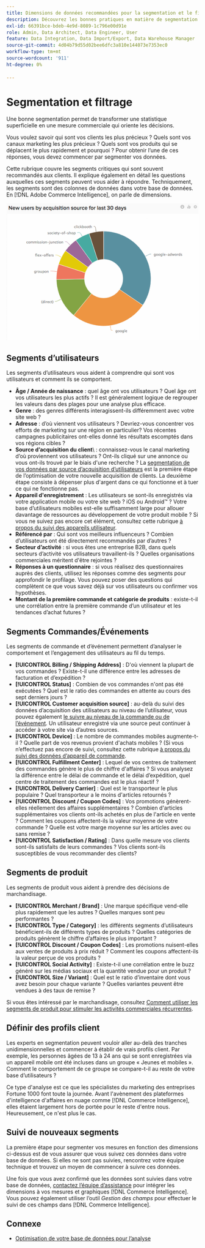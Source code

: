 ```yaml
---
title: Dimensions de données recommandées pour la segmentation et le filtrage
description: Découvrez les bonnes pratiques en matière de segmentation et de filtrage.
exl-id: 66391bce-bdeb-4e9d-8089-1c796e00d91e
role: Admin, Data Architect, Data Engineer, User
feature: Data Integration, Data Import/Export, Data Warehouse Manager
source-git-commit: 4d04b79d55d02bee6dfc3a810e144073e7353ec0
workflow-type: tm+mt
source-wordcount: '911'
ht-degree: 0%

---
```


# Segmentation et filtrage

Une bonne segmentation permet de transformer une statistique superficielle en une mesure commerciale qui oriente les décisions.

Vous voulez savoir qui sont vos clients les plus précieux ? Quels sont vos canaux marketing les plus précieux ? Quels sont vos produits qui se déplacent le plus rapidement et pourquoi ? Pour obtenir l’une de ces réponses, vous devez commencer par segmenter vos données.

Cette rubrique couvre les segments critiques qui sont souvent recommandés aux clients. Il explique également en détail les questions auxquelles ces segments peuvent vous aider à répondre. Techniquement, les segments sont des colonnes de données dans votre base de données. En [!DNL Adobe Commerce Intelligence], on parle de dimensions.

![Tableau de bord présentant les segments et filtres critiques des clients](../../mbi/assets/mbi-critical-segments.png)


## Segments d’utilisateurs

Les segments d’utilisateurs vous aident à comprendre qui sont vos utilisateurs et comment ils se comportent.

* **Âge / Année de naissance** : quel âge ont vos utilisateurs ? Quel âge ont vos utilisateurs les plus actifs ? Il est généralement logique de regrouper les valeurs dans des plages pour une analyse plus efficace.
* **Genre** : des genres différents interagissent-ils différemment avec votre site web ?
* **Adresse** : d’où viennent vos utilisateurs ? Devriez-vous concentrer vos efforts de marketing sur une région en particulier? Vos récentes campagnes publicitaires ont-elles donné les résultats escomptés dans vos régions cibles ?
* **Source d’acquisition du client**\ : connaissez-vous le canal marketing d’où proviennent vos utilisateurs ? Ont-ils cliqué sur une annonce ou vous ont-ils trouvé par le biais d&#39;une recherche ? La [segmentation de vos données par source d’acquisition d’utilisateurs](../data-analyst/analysis/google-track-user-acq.md) est la première étape de l’optimisation de votre nouvelle acquisition de clients. La deuxième étape consiste à dépenser plus d&#39;argent dans ce qui fonctionne et à tuer ce qui ne fonctionne pas.
* **Appareil d&#39;enregistrement** : Les utilisateurs se sont-ils enregistrés via votre application mobile ou votre site web ? iOS ou Android™ ? Votre base d’utilisateurs mobiles est-elle suffisamment large pour allouer davantage de ressources au développement de votre produit mobile ? Si vous ne suivez pas encore cet élément, consultez cette rubrique [à propos du suivi des appareils utilisateur](../data-analyst/analysis/track-usr-dev-browser.md).
* **Référencé par** : Qui sont vos meilleurs influenceurs ? Combien d’utilisateurs ont été directement recommandés par d’autres ?
* **Secteur d’activité** : si vous êtes une entreprise B2B, dans quels secteurs d’activité vos utilisateurs travaillent-ils ? Quelles organisations commerciales méritent d&#39;être rejointes ?
* **Réponses à un questionnaire** : si vous réalisez des questionnaires auprès des clients, utilisez les réponses comme des segments pour approfondir le profilage. Vous pouvez poser des questions qui complètent ce que vous savez déjà sur vos utilisateurs ou confirmer vos hypothèses.
* **Montant de la première commande et catégorie de produits** : existe-t-il une corrélation entre la première commande d’un utilisateur et les tendances d’achat futures ?

## Segments Commandes/Événements

Les segments de commande et d’événement permettent d’analyser le comportement et l’engagement des utilisateurs au fil du temps.

* **[!UICONTROL Billing / Shipping Address]** : D&#39;où viennent la plupart de vos commandes ? Existe-t-il une différence entre les adresses de facturation et d’expédition ?
* **[!UICONTROL Status]** : Combien de vos commandes n&#39;ont pas été exécutées ? Quel est le ratio des commandes en attente au cours des sept derniers jours ?
* **[!UICONTROL Customer acquisition source]** : au-delà du suivi des données d’acquisition des utilisateurs au niveau de l’utilisateur, vous pouvez également [le suivre au niveau de la commande ou de l’événement](../data-analyst/analysis/google-track-user-acq.md). Un utilisateur enregistré via une source peut continuer à accéder à votre site via d’autres sources.
* **[!UICONTROL Device]** : Le nombre de commandes mobiles augmente-t-il ? Quelle part de vos revenus provient d&#39;achats mobiles ? (Si vous n’effectuez pas encore de suivi, consultez cette rubrique [à propos du suivi des données d’appareil de commande](../data-analyst/analysis/track-usr-dev-browser.md).
* **[!UICONTROL Fulfillment Center]** : Lequel de vos centres de traitement des commandes génère le plus de chiffre d&#39;affaires ? Si vous analysez la différence entre le délai de commande et le délai d’expédition, quel centre de traitement des commandes est le plus réactif ?
* **[!UICONTROL Delivery Carrier]** : Quel est le transporteur le plus populaire ? Quel transporteur a le moins d&#39;articles retournés ?
* **[!UICONTROL Discount / Coupon Codes]** : Vos promotions génèrent-elles réellement des affaires supplémentaires ? Combien d&#39;articles supplémentaires vos clients ont-ils achetés en plus de l&#39;article en vente ? Comment les coupons affectent-ils la valeur moyenne de votre commande ? Quelle est votre marge moyenne sur les articles avec ou sans remise ?
* **[!UICONTROL Satisfaction / Rating]** : Dans quelle mesure vos clients sont-ils satisfaits de leurs commandes ? Vos clients sont-ils susceptibles de vous recommander des clients?

## Segments de produit

Les segments de produit vous aident à prendre des décisions de marchandisage.

* **[!UICONTROL Merchant / Brand]** : Une marque spécifique vend-elle plus rapidement que les autres ? Quelles marques sont peu performantes ?
* **[!UICONTROL Type / Category]** : les différents segments d’utilisateurs bénéficient-ils de différents types de produits ? Quelles catégories de produits génèrent le chiffre d’affaires le plus important ?
* **[!UICONTROL Discount / Coupon Codes]** : Les promotions nuisent-elles aux ventes de produits à prix réduit ? Comment les coupons affectent-ils la valeur perçue de vos produits ?
* **[!UICONTROL Social Activity]** : Existe-t-il une corrélation entre le buzz généré sur les médias sociaux et la quantité vendue pour un produit ?
* **[!UICONTROL Size / Variant]** : Quel est le ratio d’inventaire dont vous avez besoin pour chaque variante ? Quelles variantes peuvent être vendues à des taux de remise ?

Si vous êtes intéressé par le marchandisage, consultez [Comment utiliser les segments de produit pour stimuler les activités commerciales récurrentes](../data-analyst/analysis/most-value-source-channel.md).

## Définir des profils client

Les experts en segmentation peuvent vouloir aller au-delà des tranches unidimensionnelles et commencer à établir de vrais profils client. Par exemple, les personnes âgées de 13 à 24 ans qui se sont enregistrées via un appareil mobile ont été incluses dans un groupe « Jeunes et mobiles ». Comment le comportement de ce groupe se compare-t-il au reste de votre base d’utilisateurs ?

Ce type d&#39;analyse est ce que les spécialistes du marketing des entreprises Fortune 1000 font toute la journée. Avant l&#39;avènement des plateformes d&#39;intelligence d&#39;affaires en nuage comme [!DNL Commerce Intelligence], elles étaient largement hors de portée pour le reste d&#39;entre nous. Heureusement, ce n&#39;est plus le cas.

## Suivi de nouveaux segments

La première étape pour segmenter vos mesures en fonction des dimensions ci-dessus est de vous assurer que vous suivez ces données dans votre base de données. Si elles ne sont pas suivies, rencontrez votre équipe technique et trouvez un moyen de commencer à suivre ces données.

Une fois que vous avez confirmé que les données sont suivies dans votre base de données, [contactez l’équipe d’assistance](https://experienceleague.adobe.com/docs/commerce-knowledge-base/kb/troubleshooting/miscellaneous/mbi-service-policies.html?lang=fr) pour intégrer les dimensions à vos mesures et graphiques [!DNL Commerce Intelligence]. Vous pouvez également utiliser l’outil *Gestion des champs* pour effectuer le suivi de ces champs dans [!DNL Commerce Intelligence].

## Connexe

* [Optimisation de votre base de données pour l’analyse](../best-practices/opt-db-analysis.md)
